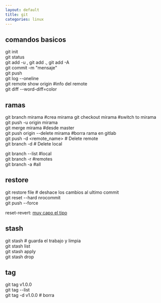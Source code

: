 ```yaml
---
layout: default
title: git
categories: linux
---
```

## comandos basicos
git init  
git status  
git add -u , git add ., git add -A  
git commit -m "mensaje"  
git push  
git log --oneline  
git remote show origin #info del remote  
git diff --word-diff=color 

## ramas
git branch mirama #crea mirama
git checkout mirama  #switch to mirama  
git push -u origin mirama  
git merge mirama #desde master  
git push origin --delete mirama #borra rama en gitlab  
git push -d <remote_name> <branchname>   # Delete remote  
git branch -d <branchname>               # Delete local  

git branch --list #local  
git branch -r #remotes  
git branch -a #all  

## restore  
git restore file # deshace los cambios al ultimo commit  
git reset --hard nrocommit  
git push --force  

reset-revert: [muy capo el tipo](https://www.youtube.com/watch?v=mSrxBJaJwGA)  

## stash
git stash  # guarda el trabajo y limpia  
git stash list  
git stash apply <nombre>  
git stash drop <nombre>  

## tag
git tag v1.0.0  
git tag --list  
git tag -d v1.0.0 # borra  

